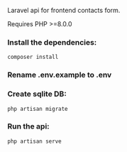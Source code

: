 Laravel api for frontend contacts form.

Requires PHP >=8.0.0

### Install the dependencies:
```
composer install
```

### Rename .env.example to .env

### Create sqlite DB:
```
php artisan migrate
```

### Run the api:
```
php artisan serve
```
